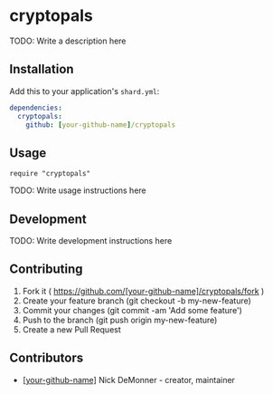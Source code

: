 # cryptopals

TODO: Write a description here

## Installation

Add this to your application's `shard.yml`:

```yaml
dependencies:
  cryptopals:
    github: [your-github-name]/cryptopals
```

## Usage

```crystal
require "cryptopals"
```

TODO: Write usage instructions here

## Development

TODO: Write development instructions here

## Contributing

1. Fork it ( https://github.com/[your-github-name]/cryptopals/fork )
2. Create your feature branch (git checkout -b my-new-feature)
3. Commit your changes (git commit -am 'Add some feature')
4. Push to the branch (git push origin my-new-feature)
5. Create a new Pull Request

## Contributors

- [[your-github-name]](https://github.com/[your-github-name]) Nick DeMonner - creator, maintainer
